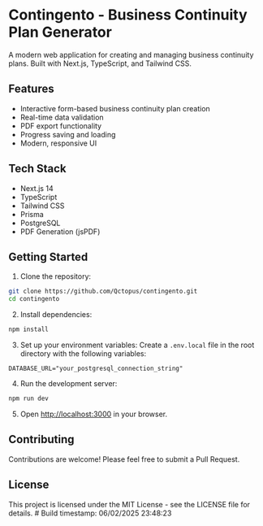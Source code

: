 # Contingento - Business Continuity Plan Generator

A modern web application for creating and managing business continuity plans. Built with Next.js, TypeScript, and Tailwind CSS.

## Features

- Interactive form-based business continuity plan creation
- Real-time data validation
- PDF export functionality
- Progress saving and loading
- Modern, responsive UI

## Tech Stack

- Next.js 14
- TypeScript
- Tailwind CSS
- Prisma
- PostgreSQL
- PDF Generation (jsPDF)

## Getting Started

1. Clone the repository:
```bash
git clone https://github.com/Qctopus/contingento.git
cd contingento
```

2. Install dependencies:
```bash
npm install
```

3. Set up your environment variables:
Create a `.env.local` file in the root directory with the following variables:
```
DATABASE_URL="your_postgresql_connection_string"
```

4. Run the development server:
```bash
npm run dev
```

5. Open [http://localhost:3000](http://localhost:3000) in your browser.

## Contributing

Contributions are welcome! Please feel free to submit a Pull Request.

## License

This project is licensed under the MIT License - see the LICENSE file for details. #   B u i l d   t i m e s t a m p :   0 6 / 0 2 / 2 0 2 5   2 3 : 4 8 : 2 3 
 
 